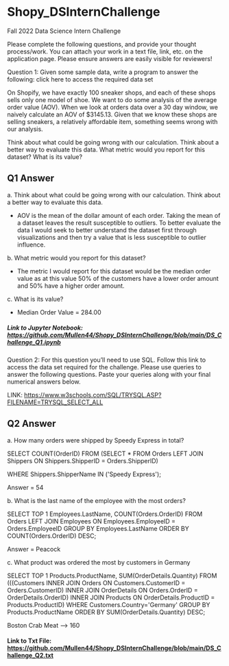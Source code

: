 # Shopy_DSInternChallenge

Fall 2022 Data Science Intern Challenge 

Please complete the following questions, and provide your thought process/work. You can attach your work in a text file, link, etc. on the application page. Please ensure answers are easily visible for reviewers!


Question 1: Given some sample data, write a program to answer the following: click here to access the required data set

On Shopify, we have exactly 100 sneaker shops, and each of these shops sells only one model of shoe. We want to do some analysis of the average order value (AOV). When we look at orders data over a 30 day window, we naively calculate an AOV of $3145.13. Given that we know these shops are selling sneakers, a relatively affordable item, something seems wrong with our analysis. 

Think about what could be going wrong with our calculation. Think about a better way to evaluate this data. 
What metric would you report for this dataset?
What is its value?


## Q1 Answer
a. Think about what could be going wrong with our calculation. Think about a better way to evaluate this data.
- AOV is the mean of the dollar amount of each order.  Taking the mean of a dataset leaves the result susceptible to outliers.  To better evaluate the data I would seek to better understand the dataset first through visualizations and then try a value that is less susceptible to outlier influence.

b. What metric would you report for this dataset?
- The metric I would report for this dataset would be the median order value as at this value 50% of the customers have a lower order amount and 50% have a higher order amount.

c. What is its value?
- Median Order Value = 284.00

##### Link to Jupyter Notebook: https://github.com/Mullen44/Shopy_DSInternChallenge/blob/main/DS_Challenge_Q1.ipynb

Question 2: For this question you’ll need to use SQL. Follow this link to access the data set required for the challenge. Please use queries to answer the following questions. Paste your queries along with your final numerical answers below.

LINK: https://www.w3schools.com/SQL/TRYSQL.ASP?FILENAME=TRYSQL_SELECT_ALL

## Q2 Answer

a. How many orders were shipped by Speedy Express in total?

SELECT COUNT(OrderID)
FROM (SELECT * FROM Orders
LEFT JOIN Shippers
ON Shippers.ShipperID = Orders.ShipperID)

WHERE Shippers.ShipperName IN ('Speedy Express');

Answer =  54

b. What is the last name of the employee with the most orders?

SELECT TOP 1 Employees.LastName, COUNT(Orders.OrderID)
FROM Orders
LEFT JOIN Employees
ON Employees.EmployeeID = Orders.EmployeeID
GROUP BY Employees.LastName
ORDER BY COUNT(Orders.OrderID) DESC;

Answer = Peacock

c. What product was ordered the most by customers in Germany

SELECT TOP 1 Products.ProductName, SUM(OrderDetails.Quantity)
FROM (((Customers
INNER JOIN Orders ON Customers.CustomerID = Orders.CustomerID)
INNER JOIN OrderDetails ON Orders.OrderID = OrderDetails.OrderID)
INNER JOIN Products ON OrderDetails.ProductID = Products.ProductID)
WHERE Customers.Country='Germany'
GROUP BY Products.ProductName
ORDER BY SUM(OrderDetails.Quantity) DESC;

Boston Crab Meat —> 160

#### Link to Txt File: https://github.com/Mullen44/Shopy_DSInternChallenge/blob/main/DS_Challenge_Q2.txt

